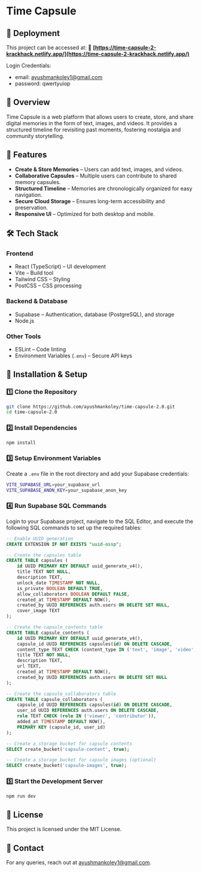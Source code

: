 # Time Capsule

## 🚀 Deployment
This project can be accessed at:
🔗 **[https://time-capsule-2-krackhack.netlify.app/](https://time-capsule-2-krackhack.netlify.app/)**

Login Credentials:
- email: ayushmankoley1@gmail.com
- password: qwertyuiop

## 📌 Overview
Time Capsule is a web platform that allows users to create, store, and share digital memories in the form of text, images, and videos. It provides a structured timeline for revisiting past moments, fostering nostalgia and community storytelling.

## 🚀 Features
- **Create & Store Memories** – Users can add text, images, and videos.
- **Collaborative Capsules** – Multiple users can contribute to shared memory capsules.
- **Structured Timeline** – Memories are chronologically organized for easy navigation.
- **Secure Cloud Storage** – Ensures long-term accessibility and preservation.
- **Responsive UI** – Optimized for both desktop and mobile.

## 🛠 Tech Stack
### **Frontend**
- React (TypeScript) – UI development
- Vite – Build tool
- Tailwind CSS – Styling
- PostCSS – CSS processing

### **Backend & Database**
- Supabase – Authentication, database (PostgreSQL), and storage
- Node.js

### **Other Tools**
- ESLint – Code linting
- Environment Variables (`.env`) – Secure API keys

## 🔧 Installation & Setup

### 1️⃣ **Clone the Repository**
```sh
git clone https://github.com/ayushmankoley/time-capsule-2.0.git
cd time-capsule-2.0
```

### 2️⃣ **Install Dependencies**
```sh
npm install
```

### 3️⃣ **Setup Environment Variables**
Create a `.env` file in the root directory and add your Supabase credentials:
```sh
VITE_SUPABASE_URL=your_supabase_url
VITE_SUPABASE_ANON_KEY=your_supabase_anon_key
```

### 4️⃣ **Run Supabase SQL Commands**
Login to your Supabase project, navigate to the SQL Editor, and execute the following SQL commands to set up the required tables:
```sql
-- Enable UUID generation
CREATE EXTENSION IF NOT EXISTS "uuid-ossp";

-- Create the capsules table
CREATE TABLE capsules (
    id UUID PRIMARY KEY DEFAULT uuid_generate_v4(),
    title TEXT NOT NULL,
    description TEXT,
    unlock_date TIMESTAMP NOT NULL,
    is_private BOOLEAN DEFAULT TRUE,
    allow_collaborators BOOLEAN DEFAULT FALSE,
    created_at TIMESTAMP DEFAULT NOW(),
    created_by UUID REFERENCES auth.users ON DELETE SET NULL,
    cover_image TEXT
);

-- Create the capsule_contents table
CREATE TABLE capsule_contents (
    id UUID PRIMARY KEY DEFAULT uuid_generate_v4(),
    capsule_id UUID REFERENCES capsules(id) ON DELETE CASCADE,
    content_type TEXT CHECK (content_type IN ('text', 'image', 'video', 'audio', 'document')),
    title TEXT NOT NULL,
    description TEXT,
    url TEXT,
    created_at TIMESTAMP DEFAULT NOW(),
    created_by UUID REFERENCES auth.users ON DELETE SET NULL
);

-- Create the capsule_collaborators table
CREATE TABLE capsule_collaborators (
    capsule_id UUID REFERENCES capsules(id) ON DELETE CASCADE,
    user_id UUID REFERENCES auth.users ON DELETE CASCADE,
    role TEXT CHECK (role IN ('viewer', 'contributor')),
    added_at TIMESTAMP DEFAULT NOW(),
    PRIMARY KEY (capsule_id, user_id)
);

-- Create a storage bucket for capsule contents
SELECT create_bucket('capsule-content', true);

-- Create a storage bucket for capsule images (optional)
SELECT create_bucket('capsule-images', true);
```

### 5️⃣ **Start the Development Server**
```sh
npm run dev
```

## 📜 License
This project is licensed under the MIT License.

## 📧 Contact
For any queries, reach out at [ayushmankoley1@gmail.com](mailto:ayushmankoley1@gmail.com).
